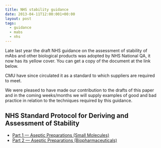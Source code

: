 ```yaml
---
title: NHS stability guidance
date: 2013-04-11T12:00:001+00:00
layout: post
tags:
  - guidance
  - mabs
  - nhs
---
```


Late last year the draft NHS guidance on the assessment of stability of mAbs and other biological products was adopted by NHS National QA, it now has its yellow cover. You can get a copy of the document at the link below.

CMU have since circulated it as a standard to which suppliers are required to meet.

We were pleased to have made our contribution to the drafts of this paper and in the coming weeks/months we will supply examples of good and bad practice in relation to the techniques required by this guidance.

## NHS Standard Protocol for Deriving and Assessment of Stability

- [Part 1 — Aseptic Preparations (Small Molecules)](/standard-protocol/part-1/)
- [Part 2 — Aseptic Preparations (Biopharmaceuticals)](/standard-protocol/part-2/)